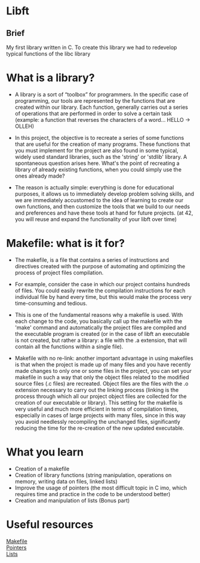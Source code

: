 <h1> Libft </h1>

<h2> Brief </h2>
My first library written in C.
To create this library we had to redevelop typical functions of the libc library

<h1>What is a library?</h1>

- A library is a sort of “toolbox” for programmers. In the specific case of programming, our tools are represented by the functions that are created within our library. Each function, generally carries out a series of operations that are performed in order to solve a certain task (example: a function that reverses the characters of a word... HELLO -> OLLEH)

- In this project, the objective is to recreate a series of some functions that are useful for the creation of many programs. These functions that you must implement for the project are also found in some typical, widely used standard libraries, such as the 'string' or 'stdlib' library. A spontaneous question arises here. What's the point of recreating a library of already existing functions, when you could simply use the ones already made?

- The reason is actually simple: everything is done for educational purposes, it allows us to immediately develop problem solving skills, and we are immediately accustomed to the idea of learning to create our own functions, and then customize the tools that we build to our needs and preferences and have these tools at hand for future projects. (at 42, you will reuse and expand the functionality of your libft over time)

<h1>Makefile: what is it for?</h1>

- The makefile, is a file that contains a series of instructions and directives created with the purpose of automating and optimizing the process of project files compilation.

- For example, consider the case in which our project contains hundreds of files. You could easily rewrite the compilation instructions for each individual file by hand every time, but this would make the process very time-consuming and tedious.

- This is one of the fundamental reasons why a makefile is used. With each change to the code, you basically call up the makefile with the 'make' command and automatically the project files are compiled and the executable program is created (or in the case of libft an executable is not created, but rather a library: a file with the .a extension, that will contain all the functions within a single file).

- Makefile with no re-link: another important advantage in using makefiles is that when the project is made up of many files and you have recently made changes to only one or some files in the project, you can set your makefile in such a way that only the object files related to the modified source files (.c files) are recreated. Object files are the files with the .o extension necessary to carry out the linking process (linking is the process through which all our project object files are collected for the creation of our executable or library). This setting for the makefile is very useful and much more efficient in terms of compilation times, especially in cases of large projects with many files, since in this way you avoid needlessly recompiling the unchanged files, significantly reducing the time for the re-creation of the new updated executable.


<h1>What you learn</h1>

- Creation of a makefile
- Creation of library functions (string manipulation, operations on memory, writing data on files, linked lists)
- Improve the usage of pointers (the most difficult topic in C imo, which requires time and practice in the code to be understood better)
- Creation and manipulation of lists (Bonus part)

<h1>Useful resources</h1>

<a href="https://www.youtube.com/watch?v=GExnnTaBELk">Makefile</a><br>
<a href="https://www.youtube.com/watch?v=zuegQmMdy8M">Pointers</a><br>
<a href="https://www.youtube.com/watch?v=uBZHMkpsTfg&list=PLfqABt5AS4FmXeWuuNDS3XGENJO1VYGxl">Lists</a>

